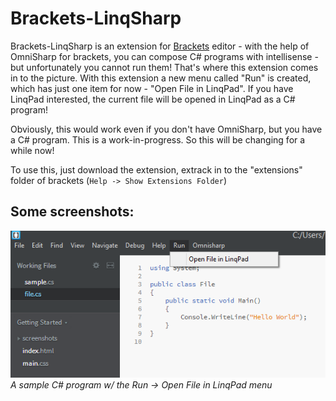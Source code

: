 # Brackets-LinqSharp

Brackets-LinqSharp is an extension for [Brackets](http://brackets.io/) editor - with the help of OmniSharp for brackets, you can 
compose C# programs with intellisense - but unfortunately you cannot run them! That's where this extension comes in to the picture.
With this extension a new menu called "Run" is created, which has just one item for now - "Open File in LinqPad". If you have LinqPad
interested, the current file will be opened in LinqPad as a C# program!

Obviously, this would work even if you don't have OmniSharp, but you have a C# program. This is a work-in-progress. So this will
be changing for a while now!

To use this, just download the extension, extrack in to the "extensions" folder of brackets (`Help -> Show Extensions Folder`)

## Some screenshots:

![main](screenshots/default.png)  
*A sample C# program w/ the Run -> Open File in LinqPad menu*
